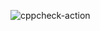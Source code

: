![cppcheck-action](https://github.com/stepin-104624/MiniProject-104624/workflows/cppcheck-action/badge.svg)
